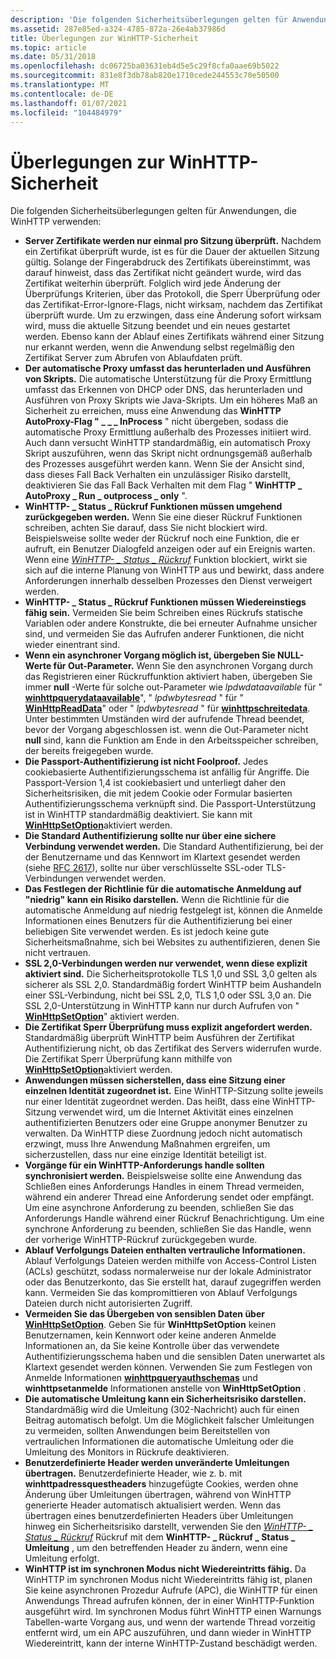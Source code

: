 ```yaml
---
description: 'Die folgenden Sicherheitsüberlegungen gelten für Anwendungen, die WinHTTP verwenden: Server Zertifikate werden nur einmal pro Sitzung überprüft.'
ms.assetid: 287e85ed-a324-4785-872a-26e4ab37986d
title: Überlegungen zur WinHTTP-Sicherheit
ms.topic: article
ms.date: 05/31/2018
ms.openlocfilehash: dc06725ba03631eb4d5e5c29f8cfa0aae69b5022
ms.sourcegitcommit: 831e8f3db78ab820e1710cede244553c70e50500
ms.translationtype: MT
ms.contentlocale: de-DE
ms.lasthandoff: 01/07/2021
ms.locfileid: "104484979"
---
```

# <a name="winhttp-security-considerations"></a>Überlegungen zur WinHTTP-Sicherheit

Die folgenden Sicherheitsüberlegungen gelten für Anwendungen, die WinHTTP verwenden:

-   **Server Zertifikate werden nur einmal pro Sitzung überprüft.** Nachdem ein Zertifikat überprüft wurde, ist es für die Dauer der aktuellen Sitzung gültig. Solange der Fingerabdruck des Zertifikats übereinstimmt, was darauf hinweist, dass das Zertifikat nicht geändert wurde, wird das Zertifikat weiterhin überprüft. Folglich wird jede Änderung der Überprüfungs Kriterien, über das Protokoll, die Sperr Überprüfung oder das Zertifikat-Error-Ignore-Flags, nicht wirksam, nachdem das Zertifikat überprüft wurde. Um zu erzwingen, dass eine Änderung sofort wirksam wird, muss die aktuelle Sitzung beendet und ein neues gestartet werden. Ebenso kann der Ablauf eines Zertifikats während einer Sitzung nur erkannt werden, wenn die Anwendung selbst regelmäßig den Zertifikat Server zum Abrufen von Ablaufdaten prüft.
-   **Der automatische Proxy umfasst das herunterladen und Ausführen von Skripts.** Die automatische Unterstützung für die Proxy Ermittlung umfasst das Erkennen von DHCP oder DNS, das herunterladen und Ausführen von Proxy Skripts wie Java-Skripts. Um ein höheres Maß an Sicherheit zu erreichen, muss eine Anwendung das **WinHTTP AutoProxy-Flag " \_ \_ \_ InProcess** " nicht übergeben, sodass die automatische Proxy Ermittlung außerhalb des Prozesses initiiert wird. Auch dann versucht WinHTTP standardmäßig, ein automatisch Proxy Skript auszuführen, wenn das Skript nicht ordnungsgemäß außerhalb des Prozesses ausgeführt werden kann. Wenn Sie der Ansicht sind, dass dieses Fall Back Verhalten ein unzulässiger Risiko darstellt, deaktivieren Sie das Fall Back Verhalten mit dem Flag " **WinHTTP \_ AutoProxy \_ Run \_ outprocess \_ only** ".
-   **WinHTTP- \_ Status \_ Rückruf Funktionen müssen umgehend zurückgegeben werden.** Wenn Sie eine dieser Rückruf Funktionen schreiben, achten Sie darauf, dass Sie nicht blockiert wird. Beispielsweise sollte weder der Rückruf noch eine Funktion, die er aufruft, ein Benutzer Dialogfeld anzeigen oder auf ein Ereignis warten. Wenn eine [*WinHTTP- \_ Status \_ Rückruf*](/windows/win32/api/winhttp/nc-winhttp-winhttp_status_callback) Funktion blockiert, wirkt sie sich auf die interne Planung von WinHTTP aus und bewirkt, dass andere Anforderungen innerhalb desselben Prozesses den Dienst verweigert werden.
-   **WinHTTP- \_ Status \_ Rückruf Funktionen müssen Wiedereinstiegs fähig sein.** Vermeiden Sie beim Schreiben eines Rückrufs statische Variablen oder andere Konstrukte, die bei erneuter Aufnahme unsicher sind, und vermeiden Sie das Aufrufen anderer Funktionen, die nicht wieder einentrant sind.
-   **Wenn ein asynchroner Vorgang möglich ist, übergeben Sie NULL-Werte für Out-Parameter.** Wenn Sie den asynchronen Vorgang durch das Registrieren einer Rückruffunktion aktiviert haben, übergeben Sie immer **null** -Werte für solche out-Parameter wie *lpdwdataavailable* für " [**winhttpquerydataavailable**](/windows/desktop/api/Winhttp/nf-winhttp-winhttpquerydataavailable)", " *lpdwbytesread* " für " [**WinHttpReadData**](/windows/desktop/api/Winhttp/nf-winhttp-winhttpreaddata)" oder " *lpdwbytesread* " für [**winhttpschreitedata**](/windows/desktop/api/Winhttp/nf-winhttp-winhttpwritedata). Unter bestimmten Umständen wird der aufrufende Thread beendet, bevor der Vorgang abgeschlossen ist. wenn die Out-Parameter nicht **null** sind, kann die Funktion am Ende in den Arbeitsspeicher schreiben, der bereits freigegeben wurde.
-   **Die Passport-Authentifizierung ist nicht Foolproof.** Jedes cookiebasierte Authentifizierungsschema ist anfällig für Angriffe. Die Passport-Version 1,4 ist cookiebasiert und unterliegt daher den Sicherheitsrisiken, die mit jedem Cookie oder Formular basierten Authentifizierungsschema verknüpft sind. Die Passport-Unterstützung ist in WinHTTP standardmäßig deaktiviert. Sie kann mit [**WinHttpSetOption**](/windows/desktop/api/Winhttp/nf-winhttp-winhttpsetoption)aktiviert werden.
-   **Die Standard Authentifizierung sollte nur über eine sichere Verbindung verwendet werden.** Die Standard Authentifizierung, bei der der Benutzername und das Kennwort im Klartext gesendet werden (siehe [RFC 2617](https://www.ietf.org/rfc/rfc2617.txt)), sollte nur über verschlüsselte SSL-oder TLS-Verbindungen verwendet werden.
-   **Das Festlegen der Richtlinie für die automatische Anmeldung auf "niedrig" kann ein Risiko darstellen.** Wenn die Richtlinie für die automatische Anmeldung auf niedrig festgelegt ist, können die Anmelde Informationen eines Benutzers für die Authentifizierung bei einer beliebigen Site verwendet werden. Es ist jedoch keine gute Sicherheitsmaßnahme, sich bei Websites zu authentifizieren, denen Sie nicht vertrauen.
-   **SSL 2,0-Verbindungen werden nur verwendet, wenn diese explizit aktiviert sind.** Die Sicherheitsprotokolle TLS 1,0 und SSL 3,0 gelten als sicherer als SSL 2,0. Standardmäßig fordert WinHTTP beim Aushandeln einer SSL-Verbindung, nicht bei SSL 2,0, TLS 1,0 oder SSL 3,0 an. Die SSL 2,0-Unterstützung in WinHTTP kann nur durch Aufrufen von " [**WinHttpSetOption**](/windows/desktop/api/Winhttp/nf-winhttp-winhttpsetoption)" aktiviert werden.
-   **Die Zertifikat Sperr Überprüfung muss explizit angefordert werden.** Standardmäßig überprüft WinHTTP beim Ausführen der Zertifikat Authentifizierung nicht, ob das Zertifikat des Servers widerrufen wurde. Die Zertifikat Sperr Überprüfung kann mithilfe von [**WinHttpSetOption**](/windows/desktop/api/Winhttp/nf-winhttp-winhttpsetoption)aktiviert werden.
-   **Anwendungen müssen sicherstellen, dass eine Sitzung einer einzelnen Identität zugeordnet ist.** Eine WinHTTP-Sitzung sollte jeweils nur einer Identität zugeordnet werden. Das heißt, dass eine WinHTTP-Sitzung verwendet wird, um die Internet Aktivität eines einzelnen authentifizierten Benutzers oder eine Gruppe anonymer Benutzer zu verwalten. Da WinHTTP diese Zuordnung jedoch nicht automatisch erzwingt, muss Ihre Anwendung Maßnahmen ergreifen, um sicherzustellen, dass nur eine einzige Identität beteiligt ist.
-   **Vorgänge für ein WinHTTP-Anforderungs handle sollten synchronisiert werden.** Beispielsweise sollte eine Anwendung das Schließen eines Anforderungs Handles in einem Thread vermeiden, während ein anderer Thread eine Anforderung sendet oder empfängt. Um eine asynchrone Anforderung zu beenden, schließen Sie das Anforderungs Handle während einer Rückruf Benachrichtigung. Um eine synchrone Anforderung zu beenden, schließen Sie das Handle, wenn der vorherige WinHTTP-Rückruf zurückgegeben wurde.
-   **Ablauf Verfolgungs Dateien enthalten vertrauliche Informationen.** Ablauf Verfolgungs Dateien werden mithilfe von Access-Control Listen (ACLs) geschützt, sodass normalerweise nur der lokale Administrator oder das Benutzerkonto, das Sie erstellt hat, darauf zugegriffen werden kann. Vermeiden Sie das kompromittieren von Ablauf Verfolgungs Dateien durch nicht autorisierten Zugriff.
-   **Vermeiden Sie das Übergeben von sensiblen Daten über** [**WinHttpSetOption**](/windows/desktop/api/Winhttp/nf-winhttp-winhttpsetoption). Geben Sie für **WinHttpSetOption** keinen Benutzernamen, kein Kennwort oder keine anderen Anmelde Informationen an, da Sie keine Kontrolle über das verwendete Authentifizierungsschema haben und die sensiblen Daten unerwartet als Klartext gesendet werden können. Verwenden Sie zum Festlegen von Anmelde Informationen [**winhttpqueryauthschemas**](/windows/desktop/api/Winhttp/nf-winhttp-winhttpqueryauthschemes) und **winhttpsetanmelde** Informationen anstelle von **WinHttpSetOption** .
-   **Die automatische Umleitung kann ein Sicherheitsrisiko darstellen.** Standardmäßig wird die Umleitung (302-Nachricht) auch für einen Beitrag automatisch befolgt. Um die Möglichkeit falscher Umleitungen zu vermeiden, sollten Anwendungen beim Bereitstellen von vertraulichen Informationen die automatische Umleitung oder die Umleitung des Monitors in Rückrufe deaktivieren.
-   **Benutzerdefinierte Header werden unveränderte Umleitungen übertragen.** Benutzerdefinierte Header, wie z. b. mit **winhttpadressquestheaders** hinzugefügte Cookies, werden ohne Änderung über Umleitungen übertragen, während von WinHTTP generierte Header automatisch aktualisiert werden. Wenn das übertragen eines benutzerdefinierten Headers über Umleitungen hinweg ein Sicherheitsrisiko darstellt, verwenden Sie den [*WinHTTP- \_ Status \_ Rückruf*](/windows/win32/api/winhttp/nc-winhttp-winhttp_status_callback) Rückruf mit dem **WinHTTP- \_ Rückruf \_ Status \_ Umleitung** , um den betreffenden Header zu ändern, wenn eine Umleitung erfolgt.
-   **WinHTTP ist im synchronen Modus nicht Wiedereintritts fähig.** Da WinHTTP im synchronen Modus nicht Wiedereintritts fähig ist, planen Sie keine asynchronen Prozedur Aufrufe (APC), die WinHTTP für einen Anwendungs Thread aufrufen können, der in einer WinHTTP-Funktion ausgeführt wird. Im synchronen Modus führt WinHTTP einen Warnungs Tabellen-warte Vorgang aus, und wenn der wartende Thread vorzeitig entfernt wird, um ein APC auszuführen, und dann wieder in WinHTTP Wiedereintritt, kann der interne WinHTTP-Zustand beschädigt werden.

 

 
